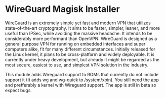 # WireGuard Magisk Installer

[WireGuard](https://www.wireguard.com/) is an extremely simple yet fast and modern VPN that utilizes state-of-the-art cryptography. It aims to be faster, simpler, leaner, and more useful than IPSec, while avoiding the massive headache. It intends to be considerably more performant than OpenVPN. WireGuard is designed as a general purpose VPN for running on embedded interfaces and super computers alike, fit for many different circumstances. Initially released for the Linux kernel, it plans to be cross-platform and widely deployable. It is currently under heavy development, but already it might be regarded as the most secure, easiest to use, and simplest VPN solution in the industry.

This module adds Wireguard support to ROMs that currently do not include support it (It adds wg and wg-quick to /system/xbin). You still need the [app](https://play.google.com/store/apps/details?id=com.wireguard.android) and prefferably a kernel with Wireguard support. The app is still in beta so expect bugs.
